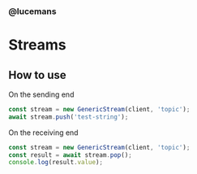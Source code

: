 ### @lucemans
# Streams

## How to use

On the sending end

```typescript
const stream = new GenericStream(client, 'topic');
await stream.push('test-string');
```

On the receiving end

```typescript
const stream = new GenericStream(client, 'topic');
const result = await stream.pop();
console.log(result.value);
```
